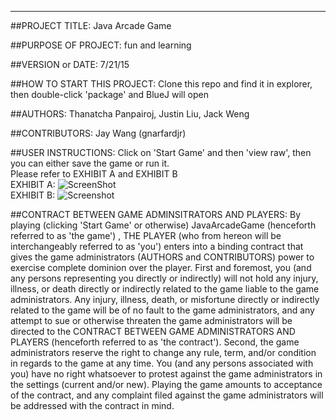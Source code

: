 ------------------------------------------------------------------------

##PROJECT TITLE: 
Java Arcade Game

##PURPOSE OF PROJECT: 
fun and learning

##VERSION or DATE: 
7/21/15

##HOW TO START THIS PROJECT: 
Clone this repo and find it in explorer, then double-click 'package' and BlueJ will open

##AUTHORS: 
Thanatcha Panpairoj, Justin Liu, Jack Weng

##CONTRIBUTORS:
Jay Wang (gnarfardjr)

##USER INSTRUCTIONS: 
Click on 'Start Game' and then 'view raw', then you can either save the game or run it.
<br>
Please refer to EXHIBIT A and EXHIBIT B
<br>
EXHIBIT A:
![ScreenShot](http://imgur.com/HAqCg6a.png)
<br>
EXHIBIT B:
![Screenshot](http://imgur.com/1CzbUdz.png)


##CONTRACT BETWEEN GAME ADMINSITRATORS AND PLAYERS:
By playing (clicking 'Start Game' or otherwise) JavaArcadeGame (henceforth referred to as 'the game') , THE PLAYER (who from hereon will be interchangeably referred to as 'you') enters into a binding contract that gives the game administrators (AUTHORS and CONTRIBUTORS) power to exercise complete dominion over the player. First and foremost, you (and any persons representing you directly or indirectly) will not hold any injury, illness, or death directly or indirectly related to the game liable to the game administrators. Any injury, illness, death, or misfortune directly or indirectly related to the game will be of no fault to the game administrators, and any attempt to sue or otherwise threaten the game administrators will be directed to the CONTRACT BETWEEN GAME ADMINISTRATORS AND PLAYERS (henceforth referred to as 'the contract'). Second, the game administrators reserve the right to change any rule, term, and/or condition in regards to the game at any time. You (and any persons associated with you) have no right whatsoever to protest against the game administrators in the settings (current and/or new). Playing the game amounts to acceptance of the contract, and any complaint filed against the game administrators will be addressed with the contract in mind.
